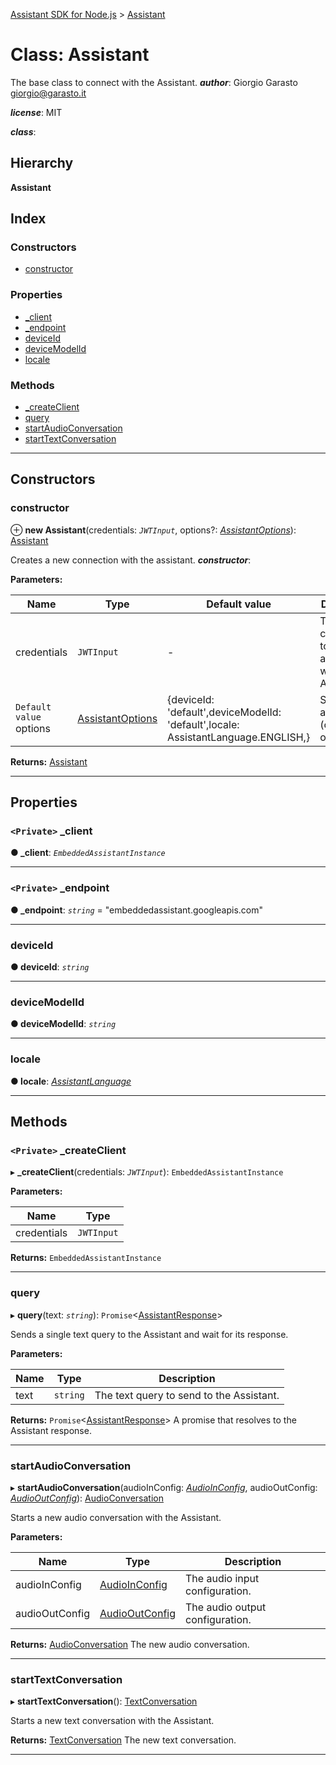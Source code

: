 [Assistant SDK for Node.js](../README.md) > [Assistant](../classes/assistant.md)

# Class: Assistant

The base class to connect with the Assistant.
*__author__*: Giorgio Garasto [giorgio@garasto.it](mailto:giorgio@garasto.it)

*__license__*: MIT

*__class__*: 

## Hierarchy

**Assistant**

## Index

### Constructors

* [constructor](assistant.md#constructor)

### Properties

* [_client](assistant.md#_client)
* [_endpoint](assistant.md#_endpoint)
* [deviceId](assistant.md#deviceid)
* [deviceModelId](assistant.md#devicemodelid)
* [locale](assistant.md#locale)

### Methods

* [_createClient](assistant.md#_createclient)
* [query](assistant.md#query)
* [startAudioConversation](assistant.md#startaudioconversation)
* [startTextConversation](assistant.md#starttextconversation)

---

## Constructors

<a id="constructor"></a>

###  constructor

⊕ **new Assistant**(credentials: *`JWTInput`*, options?: *[AssistantOptions](../interfaces/assistantoptions.md)*): [Assistant](assistant.md)

Creates a new connection with the assistant.
*__constructor__*: 

**Parameters:**

| Name | Type | Default value | Description |
| ------ | ------ | ------ | ------ |
| credentials | `JWTInput` | - |  The credentials to use to authenticate with the Assistant. |
| `Default value` options | [AssistantOptions](../interfaces/assistantoptions.md) |  {deviceId: &#x27;default&#x27;,deviceModelId: &#x27;default&#x27;,locale: AssistantLanguage.ENGLISH,} |  Some additional (optional) options. |

**Returns:** [Assistant](assistant.md)

___

## Properties

<a id="_client"></a>

### `<Private>` _client

**● _client**: *`EmbeddedAssistantInstance`*

___
<a id="_endpoint"></a>

### `<Private>` _endpoint

**● _endpoint**: *`string`* = "embeddedassistant.googleapis.com"

___
<a id="deviceid"></a>

###  deviceId

**● deviceId**: *`string`*

___
<a id="devicemodelid"></a>

###  deviceModelId

**● deviceModelId**: *`string`*

___
<a id="locale"></a>

###  locale

**● locale**: *[AssistantLanguage](../enums/assistantlanguage.md)*

___

## Methods

<a id="_createclient"></a>

### `<Private>` _createClient

▸ **_createClient**(credentials: *`JWTInput`*): `EmbeddedAssistantInstance`

**Parameters:**

| Name | Type |
| ------ | ------ |
| credentials | `JWTInput` |

**Returns:** `EmbeddedAssistantInstance`

___
<a id="query"></a>

###  query

▸ **query**(text: *`string`*): `Promise`<[AssistantResponse](../interfaces/assistantresponse.md)>

Sends a single text query to the Assistant and wait for its response.

**Parameters:**

| Name | Type | Description |
| ------ | ------ | ------ |
| text | `string` |  The text query to send to the Assistant. |

**Returns:** `Promise`<[AssistantResponse](../interfaces/assistantresponse.md)>
A promise that resolves to the Assistant response.

___
<a id="startaudioconversation"></a>

###  startAudioConversation

▸ **startAudioConversation**(audioInConfig: *[AudioInConfig](../interfaces/audioinconfig.md)*, audioOutConfig: *[AudioOutConfig](../interfaces/audiooutconfig.md)*): [AudioConversation](audioconversation.md)

Starts a new audio conversation with the Assistant.

**Parameters:**

| Name | Type | Description |
| ------ | ------ | ------ |
| audioInConfig | [AudioInConfig](../interfaces/audioinconfig.md) |  The audio input configuration. |
| audioOutConfig | [AudioOutConfig](../interfaces/audiooutconfig.md) |  The audio output configuration. |

**Returns:** [AudioConversation](audioconversation.md)
The new audio conversation.

___
<a id="starttextconversation"></a>

###  startTextConversation

▸ **startTextConversation**(): [TextConversation](textconversation.md)

Starts a new text conversation with the Assistant.

**Returns:** [TextConversation](textconversation.md)
The new text conversation.

___

